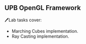 ## UPB OpenGL Framework


🖊️Lab tasks cover:

* Marching Cubes implementation.
* Ray Casting implementation.
